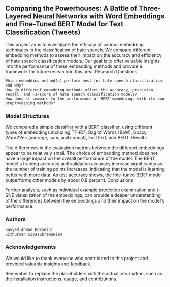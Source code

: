 ## Comparing the Powerhouses: A Battle of Three-Layered Neural Networks with Word Embeddings and Fine-Tuned BERT Model for Text Classification (Tweets)

This project aims to investigate the efficacy of various embedding techniques in the classification of hate speech. We compare different embedding methods to assess their impact on the accuracy and efficiency of hate speech classification models. Our goal is to offer valuable insights into the performance of these embedding methods and provide a framework for future research in this area.
Research Questions

    Which embedding method(s) perform best for hate speech classification, and why?
    How do different embedding methods affect the accuracy, precision, recall, and F1-score of hate speech classification models?
    How does it compare to the performance of BERT embeddings with its own preprocessing methods?

### Model Structures

We compared a simple classifier with a BERT classifier, using different types of embeddings including TF-IDF, Bag of Words (BoW), Spacy, Word2Vec (average, sum, and concat), FastText, and BERT.
Results

The differences in the evaluation metrics between the different embeddings appear to be relatively small. The choice of embedding method does not have a large impact on the overall performance of the model. The BERT model's training accuracy and validation accuracy increase significantly as the number of training points increases, indicating that the model is learning better with more data. As test accuracy shows, the fine-tuned BERT model outperforms other models by about 0.8 percent.
Conclusions

Further analysis, such as individual example prediction examination and t-SNE visualization of the embeddings, can provide a deeper understanding of the differences between the embeddings and their impact on the model's performance.

### Authors

    Sayyed Ahmad Hosseini
    Sithursan Sivasubramaniam

### Acknowledgements

We would like to thank everyone who contributed to this project and provided valuable insights and feedback.

Remember to replace the placeholders with the actual information, such as the installation instructions, usage, and contributions.
